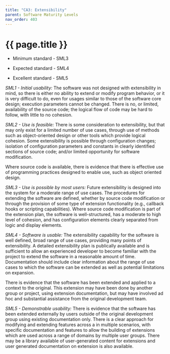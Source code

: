 ```yaml
---
title: "CA3: Extensibility"
parent: Software Maturity Levels
nav_order: 403
---
```


# {{ page.title }}

- Minimum standard - SML3

- Expected standard - SML4

- Excellent standard - SML5

*SML1 - Initial usability:* The software was not designed with
extensibility in mind, so there is either no ability to extend or modify
program behavior, or it is very difficult to do, even for usages similar
to those of the software core design; execution parameters cannot be
changed. There is no, or limited, availability of the source code; the
logical flow of code may be hard to follow, with little to no cohesion.

*SML2 - Use is feasible:* There is some consideration to extensibility,
but that may only exist for a limited number of use cases, through use
of methods such as object-oriented design or other tools which provide
logical cohesion. Some extensibility is possible through configuration
changes; isolation of configuration parameters and constants in clearly
identified sections of source code; and/or limited opportunity for
software modification.

Where source code is available, there is evidence that there is
effective use of programming practices designed to enable use, such as
object oriented design.

*SML3 - Use is possible by most users:* Future extensibility is designed
into the system for a moderate range of use cases. The procedures for
extending the software are defined, whether by source code modification
or through the provision of some type of extension functionality (e.g.,
callback hooks or scripting capabilities). Where source code
modification is part of the extension plan, the software is
well-structured, has a moderate to high level of cohesion, and has
configuration elements clearly separated from logic and display
elements.

*SML4 - Software is usable:* The extensibility capability for the
software is well defined, broad range of use cases, providing many
points of extensibility. A detailed extensibility plan is publically
available and is sufficient to allow an experienced developer to become
familiar with the project to extend the software in a reasonable amount
of time. Documentation should include clear information about the range
of use cases to which the software can be extended as well as potential
limitations on expansion.

There is evidence that the software has been extended and applied to a
context to the original. This extension may have been done by another
group or project, using extension documentation, but may have involved
ad hoc and substantial assistance from the original development team.

*SML5 - Demonstrable usability:* There is evidence that the software has
been extended externally by users outside of the original development
group using existing documentation only. There is a clear approach for
modifying and extending features across a in multiple scenarios, with
specific documentation and features to allow the building of extensions
which are used across a range of domains by multiple user groups. There
may be a library available of user-generated content for extensions and
user generated documentation on extension is also available.
